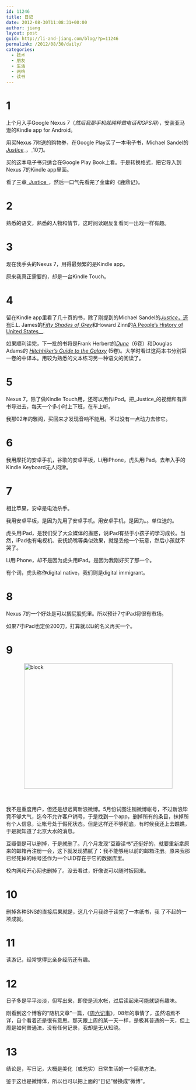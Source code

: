 ```yaml
---
id: 11246
title: 日记
date: 2012-08-30T11:08:31+00:00
author: jiang
layout: post
guid: http://li-and-jiang.com/blog/?p=11246
permalink: /2012/08/30/daily/
categories:
  - 技术
  - 朋友
  - 生活
  - 网络
  - 读书
---
```

# 1

上个月入手Google Nexus 7（_然后我那手机就纯粹做电话和GPS用_），安装亚马逊的Kindle app for Android。

用买Nexus 7附送的购物券，在Google Play买了一本电子书，Michael Sandel的<a href="http://www.amazon.com/Justice-Whats-Right-Thing-Do/dp/0374532508/ref=sr_1_1?ie=UTF8&qid=1346182652&sr=8-1&keywords=justice" target="_blank"><em>Justice</em></a>_，_10刀。

买的这本电子书只适合在Google Play Book上看。于是转换格式，把它导入到Nexus 7的Kindle app里面。

看了三章_<a href="http://www.amazon.com/Justice-Whats-Right-Thing-Do/dp/0374532508/ref=sr_1_1?ie=UTF8&qid=1346182652&sr=8-1&keywords=justice" target="_blank">Justice</a>_，然后一口气先看完了金庸的《鹿鼎记》。

# 2

熟悉的语文，熟悉的人物和情节，这时阅读跟反复看同一出戏一样有趣。

# 3

现在我手头的Nexus 7，用得最频繁的是Kindle app。

原来我真正需要的，却是一台Kindle Touch。

# 4

留在Kindle app里看了几十页的书，除了刚提到的Michael Sandel的<a href="http://www.amazon.com/Justice-Whats-Right-Thing-Do/dp/0374532508/ref=sr_1_1?ie=UTF8&qid=1346182652&sr=8-1&keywords=justice" target="_blank"><em>Justice</em>，还有</a>E.L. James的[_Fifty Shades of Grey_](http://www.amazon.com/Turtleback-Library-Binding-Edition-Trilogy/dp/0606259090/ref=sr_1_1?ie=UTF8&qid=1341721881&sr=8-1&keywords=fifty+shades+of+grey)和Howard Zinn的<a href="http://www.amazon.com/Peoples-History-United-States-1492-Present/dp/0060528370" target="_blank">A People’s History of United States</a>__.

如果顺利读完，下一批的书将是Frank Herbert的<a href="http://www.amazon.com/Dune-Chronicles-Book-1/dp/0441172717" target="_blank"><em>Dune</em></a>（6卷）和Douglas Adams的 <a href="http://www.amazon.com/Hitchhikers-Guide-Galaxy-Sf-Masterworks/dp/0575115343/ref=sr_1_1?s=books&ie=UTF8&qid=1346271426&sr=1-1&keywords=Hitchhiker%27s+Guide+to+the+Galaxy" target="_blank"><em>Hitchhiker&#8217;s Guide to the Galaxy</em></a> (5卷)。大学时看过这两本书分别第一卷的中译本。用较为熟悉的文本练习另一种语文的阅读了。

# 5

Nexus 7，除了做Kindle Touch用，还可以用作iPod。把_Justice_的视频和有声书导进去，每天一个多小时上下班，在车上听。

我那02年的雅阁，买回来才发现音响不能用。不过没有一点动力去修它。

# 6

我用摩托的安卓手机，谷歌的安卓平板，Li用iPhone，虎头用iPad。去年入手的Kindle Keyboard无人问津。

# 7

相比苹果，安卓是电池杀手。

我用安卓平板，是因为先用了安卓手机。用安卓手机，是因为。。单位送的。

虎头用iPad，是我们受了大众媒体的蛊惑，说iPad有益于小孩子的学习成长。当然，iPad也有电视机、安抚奶嘴等类似效果，就是丢他一个玩意，然后小孩就不哭了。

Li用iPhone，却不是因为虎头用iPad。是因为我刚好买了那一个。

有个词，虎头称作digital native，我们则是digital immigrant。

# 8

Nexus 7的一个好处是可以搁屁股兜里。所以预计7寸iPad将很有市场。

如果7寸iPad也定价200刀，打算就以Li的名义再买一个。

# 9

[<img style="background-image: none; border-right-width: 0px; margin: 0px auto; padding-left: 0px; padding-right: 0px; display: block; float: none; border-top-width: 0px; border-bottom-width: 0px; border-left-width: 0px; padding-top: 0px" title="block" border="0" alt="block" src="http://jiangtanghu.com/cn/wp-content/uploads/2012/08/block_thumb.png" width="407" height="343" />](http://jiangtanghu.com/cn/wp-content/uploads/2012/08/block.png)

&#160;

我不是重度用户，但还是想远离新浪微博。5月份试图注销微博帐号，不过新浪毕竟不够大气，迄今不允许客户销号，于是找到一个app，删掉所有的条目，抹掉所有个人信息，让帐号处于假死状态。但是这样还不够彻底，有时候我还上去瞧瞧，于是就知道了北京大水的消息。

豆瓣倒是可以删掉，于是就删了。几个月发现“豆瓣读书”还挺好的，就要重新拿原来的邮箱再注册一会，这下就发现猫腻了：我不能够用以前的邮箱注册。原来我那已经死掉的帐号还作为一个UID存在于它的数据库里。

校内网和开心网也删掉了。没去看过，好像说可以随时扳回来。

# 10

删掉各种SNS的直接后果就是，这几个月我终于读完了一本纸书，我 了不起的一项成就。

# 11

读游记，经常觉得比亲身经历还有趣。

# 12

日子多是平平淡淡，但写出来，即使是流水帐，过后读起来可能就饶有趣味。

刚看到这个博客的“随机文章”一篇，《<a href="http://li-and-jiang.com/blog/2008/11/29/%E5%91%A8%E5%85%AD%E8%AE%B0%E4%BA%8B/" target="_blank">周六记事</a>》，08年的事情了，虽然语焉不详，自个看着还是很有意思。那天跟上周的某一天一样，是极其普通的一天，但上周是如何普通法，没有任何记录，我却是无从知晓。

# 13

结论是，写日记，大概是美化（或充实）日常生活的一个简易方法。

鉴于这也是微博体，所以也可以把上面的“日记”替换成“微博”。